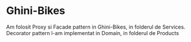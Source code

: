 # Ghini-Bikes
Am folosit Proxy si Facade pattern in  Ghini-Bikes, in folderul de Services.
Decorator pattern l-am implementat in Domain, in folderul de Products
